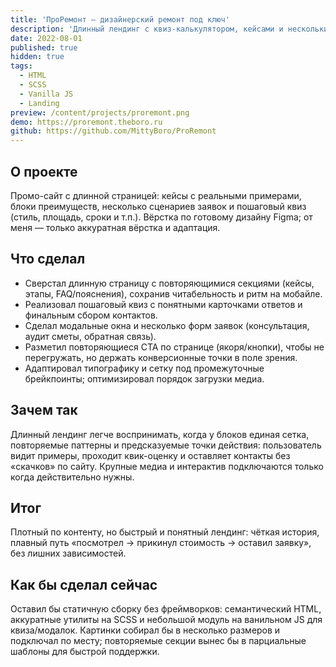 ```yaml
---
title: 'ПроРемонт — дизайнерский ремонт под ключ'
description: 'Длинный лендинг с квиз-калькулятором, кейсами и несколькими формами.'
date: 2022-08-01
published: true
hidden: true
tags:
  - HTML
  - SCSS
  - Vanilla JS
  - Landing
preview: /content/projects/proremont.png
demo: https://proremont.theboro.ru
github: https://github.com/MittyBoro/ProRemont
---
```


## О проекте

Промо-сайт с длинной страницей: кейсы с реальными примерами, блоки преимуществ, несколько сценариев заявок и пошаговый квиз (стиль, площадь, сроки и т.п.). Вёрстка по готовому дизайну Figma; от меня — только аккуратная вёрстка и адаптация.

## Что сделал

- Сверстал длинную страницу с повторяющимися секциями (кейсы, этапы, FAQ/пояснения), сохранив читабельность и ритм на мобайле.
- Реализовал пошаговый квиз с понятными карточками ответов и финальным сбором контактов.
- Сделал модальные окна и несколько форм заявок (консультация, аудит сметы, обратная связь).
- Разметил повторяющиеся CTA по странице (якоря/кнопки), чтобы не перегружать, но держать конверсионные точки в поле зрения.
- Адаптировал типографику и сетку под промежуточные брейкпоинты; оптимизировал порядок загрузки медиа.

## Зачем так

Длинный лендинг легче воспринимать, когда у блоков единая сетка, повторяемые паттерны и предсказуемые точки действия: пользователь видит примеры, проходит квик-оценку и оставляет контакты без «скачков» по сайту. Крупные медиа и интерактив подключаются только когда действительно нужны.

## Итог

Плотный по контенту, но быстрый и понятный лендинг: чёткая история, плавный путь «посмотрел → прикинул стоимость → оставил заявку», без лишних зависимостей.

## Как бы сделал сейчас

Оставил бы статичную сборку без фреймворков: семантический HTML, аккуратные утилиты на SCSS и небольшой модуль на ванильном JS для квиза/модалок. Картинки собирал бы в несколько размеров и подключал по месту; повторяемые секции вынес бы в парциальные шаблоны для быстрой поддержки.
